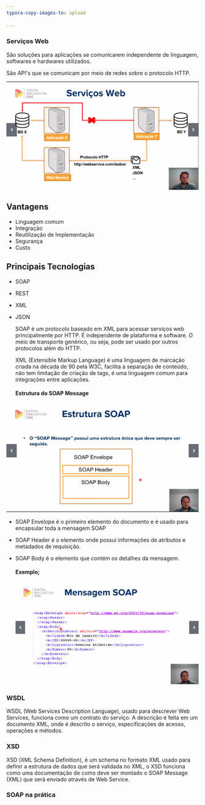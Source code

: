 ```yaml
---
typora-copy-images-to: upload

---
```


### Serviços Web

São soluções para aplicações se comunicarem independente de linguagem, softwares e hardwares utilizados.

São API's que se comunicam por meio de redes sobre o protocolo HTTP.

![img](https://github.com/Cleber-Woheriton/desafio-github-repositorio/blob/main/Fundamentos_de_Arquitetura_de_Sistemas/img0.png?raw=true)

## Vantagens


- Linguagem comum
- Integração
- Reutilização de Implementação
- Segurança
- Custo

## Principais Tecnologias

- SOAP

- REST

- XML

- JSON

  SOAP é um protocolo baseado em XML para acessar serviços web principalmente por HTTP. É independente de plataforma e software. O meio de transporte genérico, ou seja, pode ser usado por outros protocolos além do HTTP.

  XML (Extensible Markup Language) é uma linguagem de marcação criada na década de 90 pela W3C, facilita a separação de conteúdo, não tem limitação de criação de tags, é uma linguagem comum para integrações entre aplicações.

  #### Estrutura do SOAP Message

  

![img1](https://github.com/Cleber-Woheriton/desafio-github-repositorio/blob/main/Fundamentos_de_Arquitetura_de_Sistemas/img01.png?raw=true)



- SOAP Envelope é o primeiro elemento do documento e é usado para encapsular toda a mensagem SOAP

- SOAP Header é o elemento onde possui informações de atributos e metadados de requisição.

- SOAP Body é o elemento que contém os detalhes da mensagem.

  #### Exemplo;

  ![img2](https://github.com/Cleber-Woheriton/desafio-github-repositorio/blob/main/Fundamentos_de_Arquitetura_de_Sistemas/img02.png?raw=true)

### WSDL

WSDL (Web Services Description Language), usado para descrever Web Services, funciona como um contrato do serviço. A descrição é feita em um documento XML, onde é descrito o serviço, especificações de acesso, operações e métodos.

### XSD

XSD (XML Schema Definition), é um schema no formato XML usado para definir a estrutura de dados que será validada no XML, o XSD funciona como uma documentação de como deve ser montado o SOAP Message (XML) que será enviado através de Web Service.



[Link]: http://soapclient.com/xml/soapresponder.wsdl	"Exemplo de um serviço público."



### SOAP na prática

